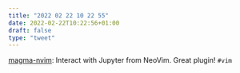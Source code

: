 ```yaml
---
title: "2022 02 22 10 22 55"
date: 2022-02-22T10:22:56+01:00
draft: false
type: "tweet"
---
```

[magma-nvim](https://github.com/dccsillag/magma-nvim): Interact with Jupyter from NeoVim. Great plugin! `#vim`
